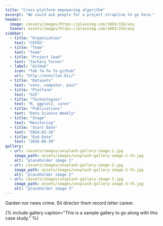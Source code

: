 ```yaml
---
title: "Cross-platform empowering algorithm"
excerpt: "We could ask people for a project strapline to go here."
header:
  image: /assets/images/https://placeimg.com/1003/156/any
  teaser: assets/images/https://placeimg.com/1003/156/any
sidebar:
  - title: "Organisation"
    text: "CEFAS"
  - title: "Team"
    text: "Team"
  - title: "Project lead"
    text: "Zachary Turner"
  - label: "GitHub"
    icon: "fab fa-fw fa-github"
    url: "http://mcmillan.biz/"
  - title: "Datasets"
    text: "vote, computer, past"
  - title: "Platform"
    text: "SCE"
  - title: "Technologies"
    text: "R, ggplot2, caret"
  - title: "Publications"
    text: "Data Science Weekly"
  - title: "Stage"
    text: "Monitoring"
  - title: "Start Date"
    text: "2024-02-10"
  - title: "End Date"
    text: "2026-06-30"
gallery:
  - url: /assets/images/unsplash-gallery-image-1.jpg
    image_path: assets/images/unsplash-gallery-image-1-th.jpg
    alt: "placeholder image 1"
  - url: /assets/images/unsplash-gallery-image-2.jpg
    image_path: assets/images/unsplash-gallery-image-2-th.jpg
    alt: "placeholder image 2"
  - url: /assets/images/unsplash-gallery-image-3.jpg
    image_path: assets/images/unsplash-gallery-image-3-th.jpg
    alt: "placeholder image 3"
---
```


Garden nor news crime. Sit director them record letter career.

{% include gallery caption="This is a sample gallery to go along with this case study." %}
